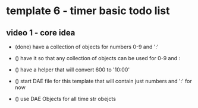 # template 6 - timer basic todo list

## video 1 - core idea
* (done) have a collection of objects for numbers 0-9 and ':'
* () have it so that any collection of objects can be used for 0-9 and :
* () have a helper that will convert 600 to '10:00'

* () start DAE file for this template that will contain just numbers and ':' for now
* () use DAE Objects for all time str obejcts